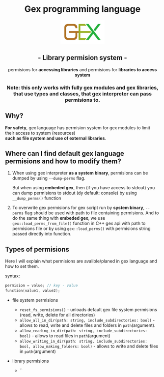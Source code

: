 <h1 align="center">Gex programming language</h1>

<p align="center">
  <img style="width: min(15vw, 15vh);" src="../../img/gex3.svg">
</p>

<div align="center">
    <h2 align="center">-&nbspLibrary permision system&nbsp-</h2>
    permisions for <strong>accessing libraries</strong>
    and permisions for <strong>libraries to access system</strong>
    <h3>
        Note: this only works with fully gex modules
        and gex libraries, that use types and classes,
        that gex interpreter can pass permisions to.
    </h3>
</div>

## Why?
**For safety**, gex language has permision system for gex modules to limit their access to system (resources)  
**such as file system and use of external libraries**.

## Where can I find default gex language permisions and how to modify them?
1. When using gex interpreter **as a system binary**, permisions can be dumped by using `--dump-perms` flag.

   But when using **embeded gex**, then (if you have access to stdout) you can dump permisions to stdout (dy default: console) by using `__dump_perms()` function

2. To overwrite gex permisions for gex script run by **system binary**, `--perms` flag should be used with path to file containing permisions.
   And to do the same thing with **embeded gex**, we use `gex::load_perms_from_file()` function in C++ gex api with path to permisions file or by using `gex::load_perms()` with permisions string passed directly into function.

## Types of permisions
Here I will explain what permisions are avalible/planed in gex language and how to set them.

syntax:  
``` c
permision = value; // key - value
function(value1, value2);
```

- file system permisions
  - `reset_fs_permisions()` - unloads default gex file system permisions (read, write, delete for all directories)
  - `allow_all_in_dir(path: string, include_subdirectories: bool)` - allows to read, write and delete files and folders in `path`(argument).
  - `allow_reading_in_dir(path: string, include_subdirectories: bool)` - allows to read files in `path`(argument)
  - `allow_writing_in_dir(path: string, include_subdirectories: bool, allow_making_folders: bool)` - allows to write and delete files in `path`(argument)

- library permisions
  - ``
